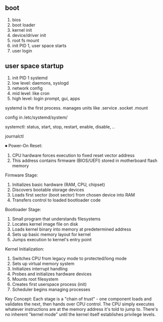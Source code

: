 ---
---
## boot

1. bios
2. boot loader
3. kernel init
4. device/driver init
5. root fs mount
6. init PID 1, user space starts
7. user login


## user space startup
1. init PID 1 systemd
2. low level: daemons, syslogd
3. network config
4. mid level: like cron
5. high level: login prompt, gui, apps

systemd is the first process. manages units like .service .socket .mount

config in /etc/systemd/system/

systemctl: status, start, stop, restart, enable, disable, ..

journalctl


⏺ Power-On Reset:
  1. CPU hardware forces execution to fixed reset vector address
  2. This address contains firmware (BIOS/UEFI) stored in motherboard flash memory

  Firmware Stage:
  1. Initializes basic hardware (RAM, CPU, chipset)
  2. Discovers bootable storage devices
  3. Loads first sector (boot sector) from chosen device into RAM
  4. Transfers control to loaded bootloader code

  Bootloader Stage:
  1. Small program that understands filesystems
  2. Locates kernel image file on disk
  3. Loads kernel binary into memory at predetermined address
  4. Sets up basic memory layout for kernel
  5. Jumps execution to kernel's entry point

  Kernel Initialization:
  1. Switches CPU from legacy mode to protected/long mode
  2. Sets up virtual memory system
  3. Initializes interrupt handling
  4. Probes and initializes hardware devices
  5. Mounts root filesystem
  6. Creates first userspace process (init)
  7. Scheduler begins managing processes

  Key Concept:
  Each stage is a "chain of trust" - one component loads and validates the next,
  then hands over CPU control. The CPU simply executes whatever instructions are at
   the memory address it's told to jump to. There's no inherent "kernel mode" until
   the kernel itself establishes privilege levels.
